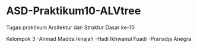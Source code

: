 # ASD-Praktikum10-ALVtree
Tugas praktikum Arsitektur dan Struktur Dasar ke-10

Kelompok 3
-Ahmad Madda Iknajah
-Hadi Ikhwanul Fuadi
-Pranadja Anegra
